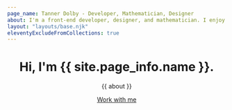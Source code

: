 ```yaml
--- 
page_name: Tanner Dolby - Developer, Mathematician, Designer
about: I'm a front-end developer, designer, and mathematician. I enjoy building things for the web that are accessible and performant.
layout: "layouts/base.njk"
eleventyExcludeFromCollections: true
---
```


<header class="welcome-container">
    <div class="home-banner">
        <h1>Hi, I'm {{ site.page_info.name }}.</h1>
        <p>{{ about }}</p>
        <a class="reach-me button" href="mailto:{{ site.page_info.email }}">Work with me</a>
    </div>
</header>